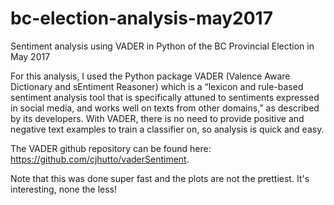 # bc-election-analysis-may2017
Sentiment analysis using VADER in Python of the BC Provincial Election in May 2017

For this analysis, I used the Python package VADER (Valence Aware Dictionary and sEntiment Reasoner) which is a “lexicon and rule-based sentiment analysis tool that is specifically attuned to sentiments expressed in social media, and works well on texts from other domains,” as described by its developers. With VADER, there is no need to provide positive and negative text examples to train a classifier on, so analysis is quick and easy.

The VADER github repository can be found here: https://github.com/cjhutto/vaderSentiment.

Note that this was done super fast and the plots are not the prettiest. It's interesting, none the less!
